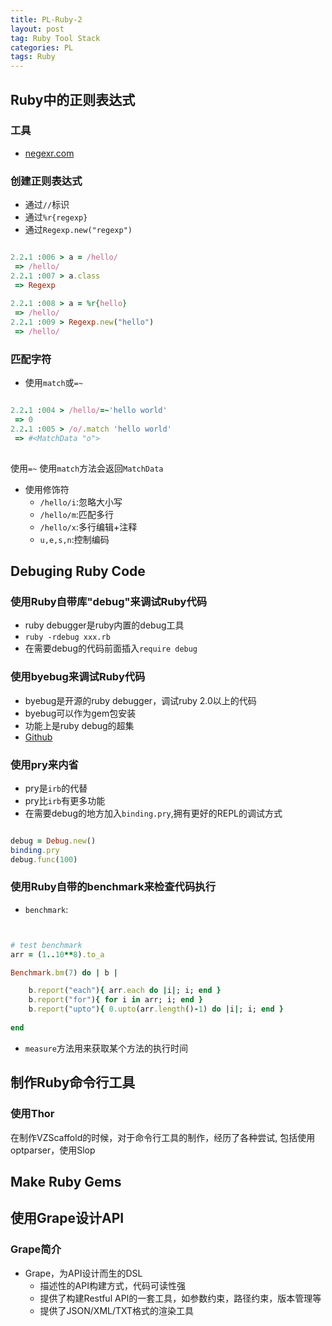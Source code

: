 ```yaml
---
title: PL-Ruby-2
layout: post
tag: Ruby Tool Stack
categories: PL
tags: Ruby
---
```


> 

## Ruby中的正则表达式

### 工具

- [negexr.com](negexr.com)


### 创建正则表达式

- 通过`//`标识
- 通过`%r{regexp}`
- 通过`Regexp.new("regexp")`

```ruby

2.2.1 :006 > a = /hello/
 => /hello/ 
2.2.1 :007 > a.class
 => Regexp 
 
2.2.1 :008 > a = %r{hello}
 => /hello/ 
2.2.1 :009 > Regexp.new("hello")
 => /hello/ 

```

### 匹配字符

- 使用`match`或`=~`

```ruby

2.2.1 :004 > /hello/=~'hello world'
 => 0 
2.2.1 :005 > /o/.match 'hello world'
 => #<MatchData "o"> 
 
```
使用`=~`
使用`match`方法会返回`MatchData`

- 使用修饰符
	- `/hello/i`:忽略大小写
	- `/hello/m`:匹配多行
	- `/hello/x`:多行编辑+注释
	- `u,e,s,n`:控制编码
 

## Debuging Ruby Code

### 使用Ruby自带库"debug"来调试Ruby代码

- ruby debugger是ruby内置的debug工具
- `ruby -rdebug xxx.rb`
- 在需要debug的代码前面插入`require debug`

### 使用byebug来调试Ruby代码

- byebug是开源的ruby debugger，调试ruby 2.0以上的代码
- byebug可以作为gem包安装
- 功能上是ruby debug的超集
- [Github](https://github.com/deivid-rodriguez/byebug)

### 使用pry来内省

- pry是`irb`的代替
- pry比`irb`有更多功能
- 在需要debug的地方加入`binding.pry`,拥有更好的REPL的调试方式

```ruby

debug = Debug.new()
binding.pry
debug.func(100)

```


### 使用Ruby自带的benchmark来检查代码执行

- `benchmark`:

```ruby


# test benchmark
arr = (1..10**8).to_a

Benchmark.bm(7) do | b |

	b.report("each"){ arr.each do |i|; i; end }
	b.report("for"){ for i in arr; i; end }
	b.report("upto"){ 0.upto(arr.length()-1) do |i|; i; end }
	
end

```

- `measure`方法用来获取某个方法的执行时间

## 制作Ruby命令行工具

### 使用Thor

在制作VZScaffold的时候，对于命令行工具的制作，经历了各种尝试, 包括使用optparser，使用Slop

## Make Ruby Gems


## 使用Grape设计API

### Grape简介

- Grape，为API设计而生的DSL
	- 描述性的API构建方式，代码可读性强
	- 提供了构建Restful API的一套工具，如参数约束，路径约束，版本管理等
	- 提供了JSON/XML/TXT格式的渲染工具 
